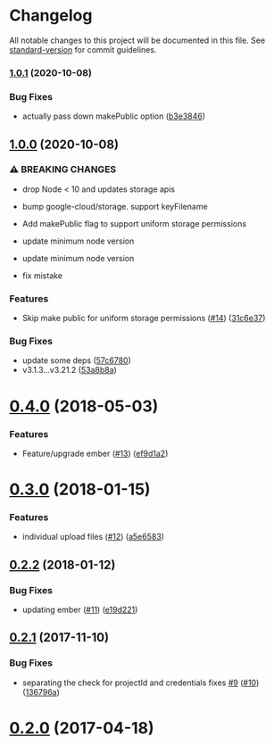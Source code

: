 # Changelog

All notable changes to this project will be documented in this file. See [standard-version](https://github.com/conventional-changelog/standard-version) for commit guidelines.

### [1.0.1](https://github.com/knownasilya/ember-cli-deploy-gcloud-storage/compare/v1.0.0...v1.0.1) (2020-10-08)


### Bug Fixes

* actually pass down makePublic option ([b3e3846](https://github.com/knownasilya/ember-cli-deploy-gcloud-storage/commit/b3e38468b088eaa737abd83ca364e9a32e1c45e1))

## [1.0.0](https://github.com/knownasilya/ember-cli-deploy-gcloud-storage/compare/v0.4.0...v1.0.0) (2020-10-08)


### ⚠ BREAKING CHANGES

* drop Node < 10 and updates storage apis

* bump google-cloud/storage. support keyFilename

* Add makePublic flag to support uniform storage permissions

* update minimum node version

* update minimum node version

* fix mistake

### Features

* Skip make public for uniform storage permissions ([#14](https://github.com/knownasilya/ember-cli-deploy-gcloud-storage/issues/14)) ([31c6e37](https://github.com/knownasilya/ember-cli-deploy-gcloud-storage/commit/31c6e37e957c05ea31013a54229750927b1c59a6))


### Bug Fixes

* update some deps ([57c6780](https://github.com/knownasilya/ember-cli-deploy-gcloud-storage/commit/57c6780d1ac2ffbc8c0c37cfc9db7a45a1f5ff62))
* v3.1.3...v3.21.2 ([53a8b8a](https://github.com/knownasilya/ember-cli-deploy-gcloud-storage/commit/53a8b8ac1261d3c9db82a504842a54327729f260))

<a name="0.4.0"></a>
# [0.4.0](https://github.com/knownasilya/ember-cli-deploy-gcloud-storage/compare/v0.3.0...v0.4.0) (2018-05-03)


### Features

* Feature/upgrade ember ([#13](https://github.com/knownasilya/ember-cli-deploy-gcloud-storage/issues/13)) ([ef9d1a2](https://github.com/knownasilya/ember-cli-deploy-gcloud-storage/commit/ef9d1a2))



<a name="0.3.0"></a>
# [0.3.0](https://github.com/knownasilya/ember-cli-deploy-gcloud-storage/compare/v0.2.2...v0.3.0) (2018-01-15)


### Features

* individual upload files ([#12](https://github.com/knownasilya/ember-cli-deploy-gcloud-storage/issues/12)) ([a5e6583](https://github.com/knownasilya/ember-cli-deploy-gcloud-storage/commit/a5e6583))



<a name="0.2.2"></a>
## [0.2.2](https://github.com/knownasilya/ember-cli-deploy-gcloud-storage/compare/v0.2.1...v0.2.2) (2018-01-12)


### Bug Fixes

* updating ember ([#11](https://github.com/knownasilya/ember-cli-deploy-gcloud-storage/issues/11)) ([e19d221](https://github.com/knownasilya/ember-cli-deploy-gcloud-storage/commit/e19d221))



<a name="0.2.1"></a>
## [0.2.1](https://github.com/knownasilya/ember-cli-deploy-gcloud-storage/compare/v0.2.0...v0.2.1) (2017-11-10)


### Bug Fixes

* separating the check for projectId and credentials fixes [#9](https://github.com/knownasilya/ember-cli-deploy-gcloud-storage/issues/9) ([#10](https://github.com/knownasilya/ember-cli-deploy-gcloud-storage/issues/10)) ([136796a](https://github.com/knownasilya/ember-cli-deploy-gcloud-storage/commit/136796a))



<a name="0.2.0"></a>
# [0.2.0](https://github.com/knownasilya/ember-cli-deploy-gcloud-storage/compare/v0.1.2...v0.2.0) (2017-04-18)
